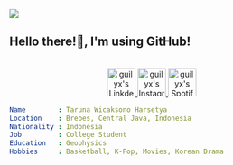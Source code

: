 ![](https://visitor-badge.glitch.me/badge?page_id=tarunawh.tarunawh)
<h2>Hello there!👋, I'm using GitHub! </a></h2>
<p align="center">
<br/>
</a>
<a href="https://www.linkedin.com/in/taruna-wicaksono-harsetya-78b48123b/">
  <img alt="guilyx's LinkdeIN" width="50px" src="https://user-images.githubusercontent.com/43545812/144035037-0f415fc7-9f96-4517-a370-ccc6e78a714b.png" />
</a>
<a href="https://www.instagram.com/taruna.wh/">
  <img alt="guilyx's Instagram" width="50px" src="https://user-images.githubusercontent.com/43545812/144035088-0dfb165f-8fe0-4d13-896c-876c29d2b128.png" />
</a>
<a href="https://open.spotify.com/user/31h5cptc4yhrbbxhbqtcini3qpjy?si=c8366ad7079a4e0c">
  <img alt="guilyx's Spotify" width="50px" src="https://user-images.githubusercontent.com/43545812/144035120-1ad5169b-91c7-4078-bef9-6a82c733f373.png" />
</a>
<br>

```yaml
Name        : Taruna Wicaksono Harsetya
Location    : Brebes, Central Java, Indonesia
Nationality : Indonesia
Job         : College Student
Education   : Geophysics
Hobbies     : Basketball, K-Pop, Movies, Korean Drama

```

<p align="center">
  <a href="https://open.spotify.com/track/1RTW9UthqmZwr8Od6CH4i8?si=e9d4a51ee59c40c9">
  </a>
</p>

 
